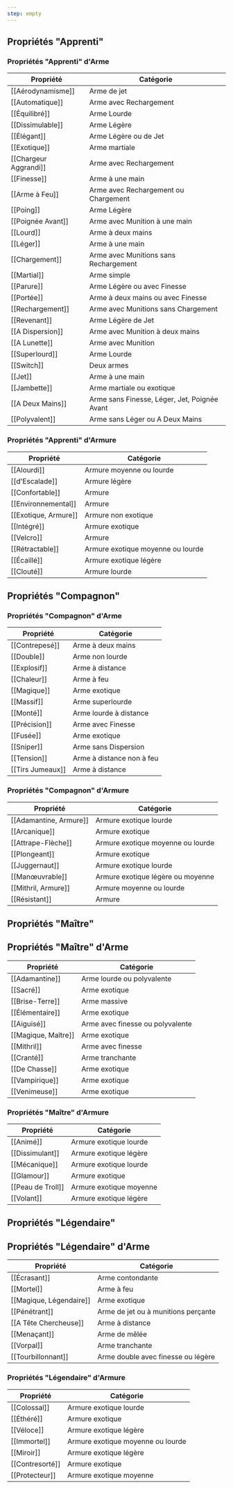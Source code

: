 ```yaml
---
step: empty
---
```

## Propriétés "Apprenti"
### Propriétés "Apprenti" d'Arme

| Propriété             | Catégorie                                    |
| --------------------- | -------------------------------------------- |
| [[Aérodynamisme]]     | Arme de jet                                  |
| [[Automatique]]       | Arme avec Rechargement                       |
| [[Équilibré]]         | Arme Lourde                                  |
| [[Dissimulable]]      | Arme Légère                                  |
| [[Élégant]]           | Arme Légère ou de Jet                        |
| [[Exotique]]          | Arme martiale                                |
| [[Chargeur Aggrandi]] | Arme avec Rechargement                       |
| [[Finesse]]           | Arme à une main                              |
| [[Arme à Feu]]        | Arme avec Rechargement ou Chargement         |
| [[Poing]]             | Arme Légère                                  |
| [[Poignée Avant]]     | Arme avec Munition à une main                |
| [[Lourd]]             | Arme à deux mains                            |
| [[Léger]]             | Arme à une main                              |
| [[Chargement]]        | Arme avec Munitions sans Rechargement        |
| [[Martial]]           | Arme simple                                  |
| [[Parure]]            | Arme Légère ou avec Finesse                  |
| [[Portée]]            | Arme à deux mains ou avec Finesse            |
| [[Rechargement]]      | Arme avec Munitions sans Chargement          |
| [[Revenant]]          | Arme Légère de Jet                           |
| [[A Dispersion]]      | Arme avec Munition à deux mains              |
| [[A Lunette]]         | Arme avec Munition                           |
| [[Superlourd]]        | Arme Lourde                                  |
| [[Switch]]            | Deux armes                                   |
| [[Jet]]               | Arme à une main                              |
| [[Jambette]]          | Arme martiale ou exotique                    |
| [[A Deux Mains]]      | Arme sans Finesse, Léger, Jet, Poignée Avant |
| [[Polyvalent]]        | Arme sans Léger ou A Deux Mains              |
### Propriétés "Apprenti" d'Armure

| Propriété            | Catégorie                         |
| -------------------- | --------------------------------- |
| [[Alourdi]]          | Armure moyenne ou lourde          |
| [[d'Escalade]]       | Armure légère                     |
| [[Confortable]]      | Armure                            |
| [[Environnemental]]  | Armure                            |
| [[Exotique, Armure]] | Armure non exotique               |
| [[Intégré]]          | Armure exotique                   |
| [[Velcro]]           | Armure                            |
| [[Rétractable]]      | Armure exotique moyenne ou lourde |
| [[Écaillé]]          | Armure exotique légère            |
| [[Clouté]]           | Armure lourde                     |


## Propriétés "Compagnon"

### Propriétés "Compagnon" d'Arme

| Propriété        | Catégorie                 |
| ---------------- | ------------------------- |
| [[Contrepesé]]   | Arme à deux mains         |
| [[Double]]       | Arme non lourde           |
| [[Explosif]]     | Arme à distance<br>       |
| [[Chaleur]]      | Arme à feu                |
| [[Magique]]      | Arme exotique             |
| [[Massif]]       | Arme superlourde          |
| [[Monté]]        | Arme lourde à distance    |
| [[Précision]]    | Arme avec Finesse         |
| [[Fusée]]        | Arme exotique             |
| [[Sniper]]       | Arme sans Dispersion      |
| [[Tension]]      | Arme à distance non à feu |
| [[Tirs Jumeaux]] | Arme à distance           |
### Propriétés "Compagnon" d'Armure

| Propriété              | Catégorie                             |
| ---------------------- | ------------------------------------- |
| [[Adamantine, Armure]] | Armure exotique lourde                |
| [[Arcanique]]          | Armure exotique                       |
| [[Attrape-Flèche]]     | Armure exotique moyenne ou lourde     |
| [[Plongeant]]          | Armure exotique                       |
| [[Juggernaut]]         | Armure exotique lourde                |
| [[Manœuvrable]]        | Armure exotique légère ou moyenne<br> |
| [[Mithril, Armure]]    | Armure moyenne ou lourde              |
| [[Résistant]]          | Armure                                |
## Propriétés "Maître"

## Propriétés "Maître" d'Arme

| Propriété           | Catégorie                        |
| ------------------- | -------------------------------- |
| [[Adamantine]]      | Arme lourde ou polyvalente       |
| [[Sacré]]           | Arme exotique                    |
| [[Brise-Terre]]     | Arme massive                     |
| [[Élémentaire]]     | Arme exotique                    |
| [[Aiguisé]]         | Arme avec finesse ou polyvalente |
| [[Magique, Maître]] | Arme exotique                    |
| [[Mithril]]         | Arme avec finesse                |
| [[Cranté]]          | Arme tranchante                  |
| [[De Chasse]]       | Arme exotique                    |
| [[Vampirique]]      | Arme exotique                    |
| [[Venimeuse]]       | Arme exotique                    |

### Propriétés "Maître" d'Armure

| Propriété         | Catégorie               |
| ----------------- | ----------------------- |
| [[Animé]]         | Armure exotique lourde  |
| [[Dissimulant]]   | Armure exotique légère  |
| [[Mécanique]]     | Armure exotique lourde  |
| [[Glamour]]       | Armure exotique         |
| [[Peau de Troll]] | Armure exotique moyenne |
| [[Volant]]        | Armure exotique légère  |
## Propriétés "Légendaire"

## Propriétés "Légendaire" d'Arme

| Propriété               | Catégorie                           |
| ----------------------- | ----------------------------------- |
| [[Écrasant]]            | Arme contondante                    |
| [[Mortel]]              | Arme à feu                          |
| [[Magique, Légendaire]] | Arme exotique                       |
| [[Pénétrant]]           | Arme de jet ou à munitions perçante |
| [[A Tête Chercheuse]]   | Arme à distance                     |
| [[Menaçant]]            | Arme de mêlée                       |
| [[Vorpal]]              | Arme tranchante                     |
| [[Tourbillonnant]]      | Arme double avec finesse ou légère  |
### Propriétés "Légendaire" d'Armure

| Propriété       | Catégorie                         |
| --------------- | --------------------------------- |
| [[Colossal]]    | Armure exotique lourde            |
| [[Éthéré]]      | Armure exotique                   |
| [[Véloce]]      | Armure exotique légère            |
| [[Immortel]]    | Armure exotique moyenne ou lourde |
| [[Miroir]]      | Armure exotique légère            |
| [[Contresorté]] | Armure exotique                   |
| [[Protecteur]]  | Armure exotique moyenne           |